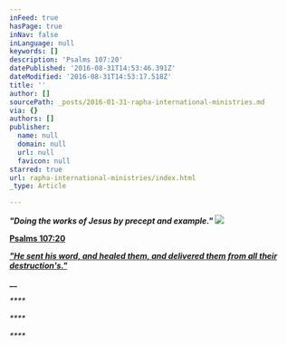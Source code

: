 ```yaml
---
inFeed: true
hasPage: true
inNav: false
inLanguage: null
keywords: []
description: 'Psalms 107:20'
datePublished: '2016-08-31T14:53:46.391Z'
dateModified: '2016-08-31T14:53:17.518Z'
title: ''
author: []
sourcePath: _posts/2016-01-31-rapha-international-ministries.md
via: {}
authors: []
publisher:
  name: null
  domain: null
  url: null
  favicon: null
starred: true
url: rapha-international-ministries/index.html
_type: Article

---
```

**_"Doing the works of Jesus by precept and example."_**
![](https://the-grid-user-content.s3-us-west-2.amazonaws.com/c0a668f0-16c4-47b1-a40c-6386b5da7b98.jpg)

**[Psalms 107:20][0]**

**[_"He sent his word, and healed them, and delivered them from all their destruction's."_][0]**

**__**

_****_

_****_

_****_

[0]: null